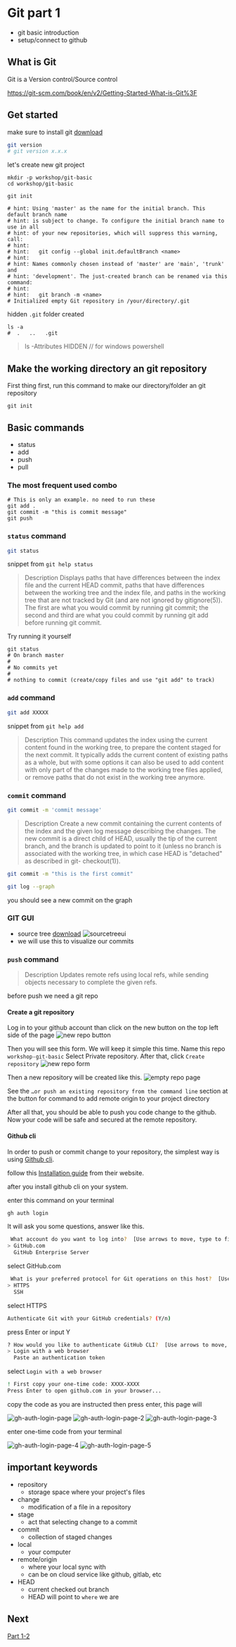 # Git part 1

- git basic introduction
- setup/connect to github

## What is Git

Git is a Version control/Source control

https://git-scm.com/book/en/v2/Getting-Started-What-is-Git%3F

## Get started
make sure to install git [download](https://git-scm.com/downloads)

```bash
git version
# git version x.x.x
```

let's create new git project

```
mkdir -p workshop/git-basic
cd workshop/git-basic

git init

# hint: Using 'master' as the name for the initial branch. This default branch name
# hint: is subject to change. To configure the initial branch name to use in all
# hint: of your new repositories, which will suppress this warning, call:
# hint:
# hint:   git config --global init.defaultBranch <name>
# hint:
# hint: Names commonly chosen instead of 'master' are 'main', 'trunk' and
# hint: 'development'. The just-created branch can be renamed via this command:
# hint:
# hint:   git branch -m <name>
# Initialized empty Git repository in /your/directory/.git
```

hidden `.git` folder created
```
ls -a
#  .   ..   .git
```
> ls -Attributes HIDDEN  // for windows powershell

## Make the working directory an git repository

First thing first, run this command to make our directory/folder an git repository

```
git init
```

## Basic commands

- status
- add
- push
- pull

### The most frequent used combo

```
# This is only an example. no need to run these
git add .
git commit -m "this is commit message"
git push
```


### `status` command

```bash
git status
```

snippet from `git help status`
> Description
> Displays paths that have differences between the index file and the current HEAD commit, paths that have differences between the working tree and the index file, and paths in the working tree that are not tracked by Git (and are not ignored by gitignore(5)). The first are what you would commit by running git commit; the second and third are what you could commit by running git add before running git commit.

Try running it yourself

```
git status
# On branch master
# 
# No commits yet
#
# nothing to commit (create/copy files and use "git add" to track)
```

### `add` command

```bash
git add XXXXX
```

snippet from `git help add`
> Description
> This command updates the index using the current content found in the working tree, to prepare the content staged for the next commit. 
> It typically adds the current content of existing paths as a whole, but with some options it can also be used to add content with only part of the changes made to the working tree files applied, or remove paths that do not exist in the working tree anymore.

### `commit` command

```bash
git commit -m 'commit message'
```

> Description
> Create a new commit containing the current contents of the index and the given log message describing the changes. 
> The new commit is a direct child of HEAD, usually the tip of the current branch, and the branch is updated to point to it 
> (unless no branch is associated with the working tree, in which case HEAD is "detached" as described in git- checkout(1)).

```bash
git commit -m "this is the first commit"

git log --graph
```
you should see a new commit on the graph

### GIT GUI

- source tree [download](https://www.sourcetreeapp.com/)
![sourcetreeui](../assets/sourcetree-ui.png)
- we will use this to visualize our commits

### `push` command

> Description
> Updates remote refs using local refs, while sending objects necessary to complete the given refs.

before push we need a git repo

#### Create a git repository
Log in to your github account than click on the new button on the top left side of the page
![new repo button](../assets/github-new-repo-btn.png)

Then you will see this form. We will keep it simple this time.
Name this repo `workshop-git-basic`
Select Private repository.
After that, click `Create repository`
![new repo form](../assets/github-new-repo-page.png)

Then a new repository will be created like this.
![empty repo page](../assets/github-empty-repo.png)

See the `…or push an existing repository from the command line` section at the button for command to add remote origin to your project directory

After all that, you should be able to push you code change to the github.
Now your code will be safe and secured at the remote repository.

#### Github cli

In order to push or commit change to your repository, the simplest way is using [Github cli](https://cli.github.com/).

follow this [Installation guide](https://github.com/cli/cli#installation) from their website.

after you install github cli on your system.

enter this command on your terminal

```bash
gh auth login
```

It will ask you some questions, answer like this.

```bash
 What account do you want to log into?  [Use arrows to move, type to filter]
> GitHub.com
  GitHub Enterprise Server
```
select GitHub.com


```bash
 What is your preferred protocol for Git operations on this host?  [Use arrows to move, type to filter]
> HTTPS
  SSH
```
select HTTPS

```bash
Authenticate Git with your GitHub credentials? (Y/n)
```
press Enter or input Y

```bash
? How would you like to authenticate GitHub CLI?  [Use arrows to move, type to filter]
> Login with a web browser
  Paste an authentication token
```
select `Login with a web browser`

```bash
! First copy your one-time code: XXXX-XXXX
Press Enter to open github.com in your browser...
```

copy the code as you are instructed
then press enter, this page will 

![gh-auth-login-page](../assets/gh-auth-login-page.png)
![gh-auth-login-page-2](../assets/gh-auth-login-page-2.png)
![gh-auth-login-page-3](../assets/gh-auth-login-page-3.png)

enter one-time code from your terminal

![gh-auth-login-page-4](../assets/gh-auth-login-page-4.png)
![gh-auth-login-page-5](../assets/gh-auth-login-page-5.png)

## important keywords
- repository
  - storage space where your project's files
- change
  - modification of a file in a repository
- stage
  - act that selecting change to a commit
- commit
  - collection of staged changes
- local
  - your computer
- remote/origin
  - where your local sync with
  - can be on cloud service like github, gitlab, etc
- HEAD
  - current checked out branch
  - HEAD will point to `where` we are

## Next
[Part 1-2](https://github.com/thanabutj-lmwn/workshop-2024/blob/main/workshops/part-1-2.md)
